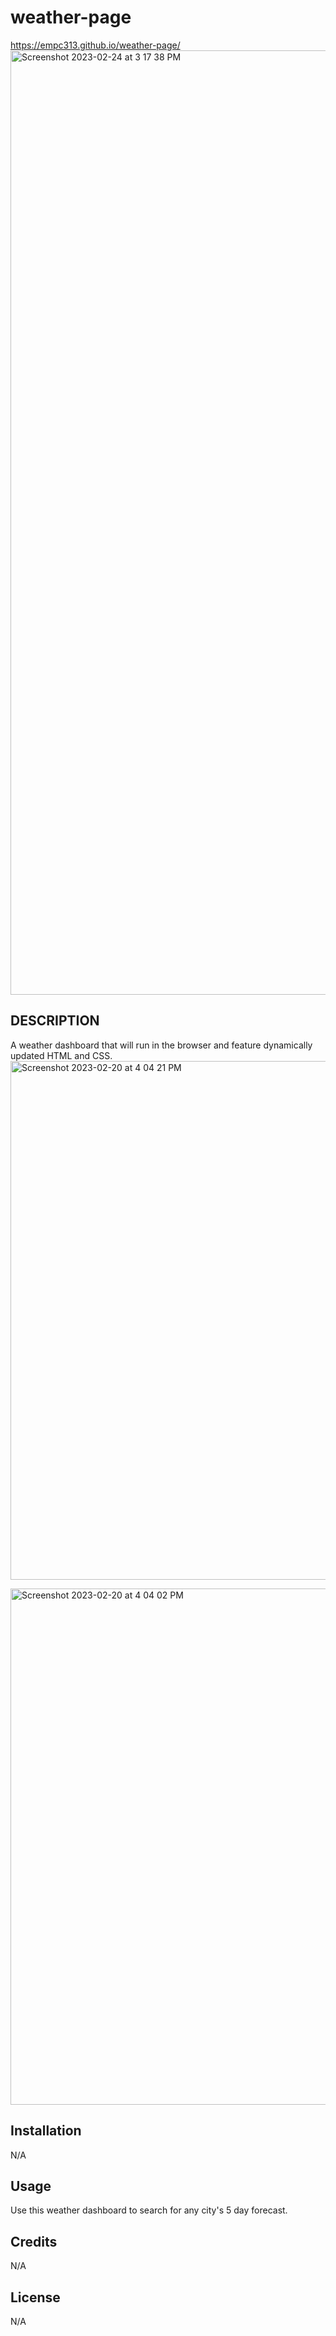 # weather-page
https://empc313.github.io/weather-page/
<img width="1511" alt="Screenshot 2023-02-24 at 3 17 38 PM" src="https://user-images.githubusercontent.com/122828454/221304842-1d7858bb-3bf8-4ac7-b43b-187af693be64.png">

## DESCRIPTION

A weather dashboard that will run in the browser and feature dynamically updated HTML and CSS.
<img width="830" alt="Screenshot 2023-02-20 at 4 04 21 PM" src="https://user-images.githubusercontent.com/122828454/220210659-4db2bc5b-9afa-4712-bcd6-718d37f2b1be.png">

<img width="826" alt="Screenshot 2023-02-20 at 4 04 02 PM" src="https://user-images.githubusercontent.com/122828454/220210639-33a47caf-c9cd-4d78-af7a-dc6e742a2c00.png">

## Installation

N/A

## Usage

Use this weather dashboard to search for any city's 5 day forecast.

## Credits

N/A

## License

N/A
